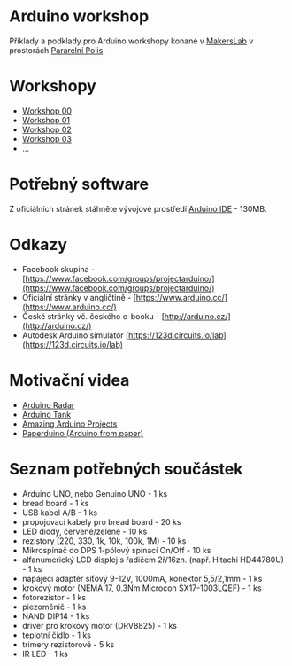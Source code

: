 # Arduino workshop

Příklady a podklady pro Arduino workshopy konané v [MakersLab](http://makerslab.cz/) v prostorách [Pararelní Polis](http://www.paralelnipolis.cz/).

# Workshopy

- [Workshop 00](https://github.com/MakersLab/arduino-workshop/tree/master/workshop-00)
- [Workshop 01](https://github.com/MakersLab/arduino-workshop/tree/master/workshop-01)
- [Workshop 02](https://github.com/MakersLab/arduino-workshop/tree/master/workshop-02)
- [Workshop 03](https://github.com/MakersLab/arduino-workshop/tree/master/workshop-03)
- ...

# Potřebný software

Z oficiálních stránek stáhněte vývojové prostředí [Arduino IDE](https://www.arduino.cc/en/Main/Software) - 130MB.

# Odkazy

- Facebook skupina - [https://www.facebook.com/groups/projectarduino/](https://www.facebook.com/groups/projectarduino/)
- Oficiální stránky v angličtině - [https://www.arduino.cc/](https://www.arduino.cc/)
- České stránky vč. českého e-booku - [http://arduino.cz/](http://arduino.cz/)
- Autodesk Arduino simulator [https://123d.circuits.io/lab](https://123d.circuits.io/lab)

# Motivační videa

- [Arduino Radar](https://www.youtube.com/watch?v=kQRYIH2HwfY)
- [Arduino Tank](https://www.youtube.com/watch?v=Q-kdP2roqwU)
- [Amazing Arduino Projects](https://www.youtube.com/watch?v=z9Cqm28lbRk)
- [Paperduino (Arduino from paper)](http://www.instructables.com/id/Paperduino-20-with-Circuit-Scribe/)

# Seznam potřebných součástek

- Arduino UNO, nebo Genuino UNO - 1 ks
- bread board - 1 ks
- USB kabel A/B - 1 ks
- propojovací kabely pro bread board - 20 ks
- LED diody, červené/zelené - 10 ks
- rezistory (220, 330, 1k, 10k, 100k, 1M) - 10 ks
- Mikrospínač do DPS 1-pólový spínací On/Off - 10 ks
- alfanumerický LCD displej s řadičem 2ř/16zn. (např. Hitachi HD44780U) - 1 ks
- napájecí adaptér síťový 9-12V, 1000mA, konektor 5,5/2,1mm - 1 ks
- krokový motor (NEMA 17, 0.3Nm Microcon SX17-1003LQEF) - 1 ks
- fotorezistor - 1 ks
- piezoměnič - 1 ks
- NAND DIP14 - 1 ks
- driver pro krokový motor (DRV8825) - 1 ks
- teplotní čidlo - 1 ks
- trimery rezistorové - 5 ks
- IR LED - 1 ks
